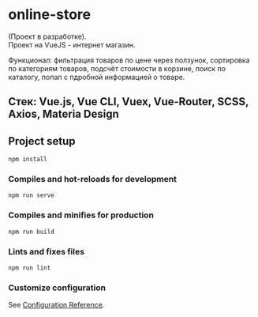 # online-store
(Проект в разработке).  
Проект на VueJS - интернет магазин. 

Функционал: фильтрация товаров по цене через ползунок, сортировка по категориям товаров, подсчёт стоимости в корзине, поиск по каталогу, попап с пдробной информацией о товаре.
## Стек: Vue.js, Vue CLI, Vuex, Vue-Router, SCSS, Axios, Materia Design


## Project setup
```
npm install
```

### Compiles and hot-reloads for development
```
npm run serve
```

### Compiles and minifies for production
```
npm run build
```

### Lints and fixes files
```
npm run lint
```

### Customize configuration
See [Configuration Reference](https://cli.vuejs.org/config/).
